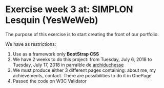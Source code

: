 # Exercise week 3 at: SIMPLON Lesquin (YesWeWeb)

The purpose of this exercise is to start creating the front of our portfolio.

We have as restrictions:
 1. Use as a framework only **BootStrap CSS**
 2. We have 2 weeks to do this project: from Tuesday, July 6, 2018 to Tuesday, July 17, 2018 in parralèle de [archiduchesse](https://github.com/jessyfouace/archiduchesse)
 3. We must produce either 3 different pages containing: about me, my achievements, contact. There are possibilities to do it in OnePage
 4. Passed the code on W3C Validator
